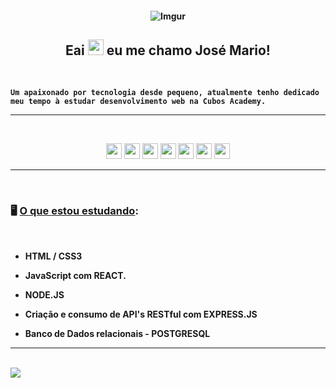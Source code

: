 <h4 align="center">
 
![Imgur](https://i.imgur.com/GHmS9JH.gif)

<h2 align = "center"><strong> Eai <img src = "https://raw.githubusercontent.com/kaueMarques/kaueMarques/master/hi.gif" width = "25px"> eu me chamo José Mario! </h2>

<br>

```
Um apaixonado por tecnologia desde pequeno, atualmente tenho dedicado meu tempo à estudar desenvolvimento web na Cubos Academy.
```

</strong>
<hr>
<br>

<!-- BADGES -->
<p align = "center">
<img src = "https://img.shields.io/badge/HTML5-E34F26?style=for-the-badge&logo=html5&logoColor=white" alt = "css3" height = "25"/>
<img src = "https://img.shields.io/badge/CSS3-1572B6?style=for-the-badge&logo=css3&logoColor=white" alt = "css3" height = "25"/>
<img src = "https://img.shields.io/badge/JavaScript-F7DF1E?style=for-the-badge&logo=javascript&logoColor=black" alt = "css3" height = "25"/>
<img src = "https://img.shields.io/badge/React-20232A?style=for-the-badge&logo=react&logoColor=61DAFB" alt = "css3" height = "25"/>
<img src = "https://img.shields.io/badge/Node.js-43853D?style=for-the-badge&logo=node.js&logoColor=white" alt = "css3" height = "25"/>
<img src = "https://img.shields.io/badge/Express.js-404D59?style=for-the-badge" alt = "css3" height = "25"/>
<img src = "https://img.shields.io/badge/PostgreSQL-316192?style=for-the-badge&logo=postgresql&logoColor=white" alt = "css3" height = "25"/>
</p>
<!-- /BADGES -->

<hr>
<br>

<h3 > <strong>🖥️ <u> O que estou estudando</u>:</strong></h3>
<br>

<strong>

- HTML / CSS3

- JavaScript com REACT.
- NODE.JS
- Criação e consumo de API's RESTful com EXPRESS.JS
- Banco de Dados relacionais - POSTGRESQL

</strong>

<hr>

<br>

<img src = "https://github-readme-stats.vercel.app/api/top-langs/?username=jmmzp&theme=blue-green"/>
